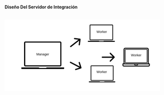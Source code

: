 <h1 class="title" style="display:none">Desarrollo</h1>
<h4 style="text-transform: none;"> Diseño Del Servidor de Integración </h4>

<img src="media\images\ServidorDespliegue.png" alt="Jenkins" style="margin: 15px 0px;
                                                                            background: none;
                                                                            border: 0;
                                                                            box-shadow: none;">